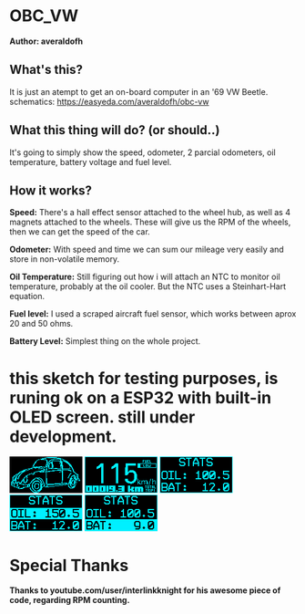 # OBC_VW
**Author: averaldofh**

## What's this?
It is just an atempt to get an on-board computer in an '69 VW Beetle.
schematics: https://easyeda.com/averaldofh/obc-vw
## What this thing will do? (or should..)
It's going to simply show the speed, odometer, 2 parcial odometers, oil temperature, battery voltage and fuel level.

## How it works?
**Speed:** There's a hall effect sensor attached to the wheel hub, as well as 4 magnets attached to the wheels. These will give us the RPM of the wheels, then we can get the speed of the car.

**Odometer:** With speed and time we can sum our mileage very easily and store in non-volatile memory.

**Oil Temperature:** Still figuring out how i will attach an NTC to monitor oil temperature, probably at the oil cooler. But the NTC uses a Steinhart-Hart equation.

**Fuel level:** I used a scraped aircraft fuel sensor, which works between aprox 20 and 50 ohms.

**Battery Level:** Simplest thing on the whole project.


# this sketch for testing purposes, is runing ok on a ESP32 with built-in OLED screen. still under development.
![SPLASH_SCREEN](https://raw.githubusercontent.com/averaldofh/OBC_VW/master/images/OLED_Splash.png)
![MAIN_SCREEN](https://raw.githubusercontent.com/averaldofh/OBC_VW/master/images/OLED_Main.png)
![STATS_SCREEN](https://raw.githubusercontent.com/averaldofh/OBC_VW/master/images/OLED_StatsOK.png)
![STATS_SCREENOIL](https://raw.githubusercontent.com/averaldofh/OBC_VW/master/images/OLED_StatsOIL.png)
![STATS_SCREENBAT](https://raw.githubusercontent.com/averaldofh/OBC_VW/master/images/OLED_StatsBAT.png)

# Special Thanks
**Thanks to youtube.com/user/interlinkknight for his awesome piece of code, regarding RPM counting.**
